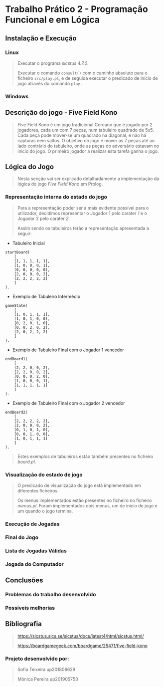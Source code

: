 # Trabalho Prático 2 - Programação Funcional e em Lógica

## Instalação e Execução
### Linux
> Executar o programa *sicstus 4.7.0*.
>
> Executar o comando `consult()` com o caminho absoluto para o ficheiro `src/play.pl`, e de seguida executar o predicado de inicio de jogo através do comando `play.`

### Windows

## Descrição do jogo - Five Field Kono
> Five Field Kono é um jogo tradicional Coreano que é jogado por 2 jogadores, cada um com 7 peças, num tabuleiro quadrado de 5x5.
> Cada peça pode mover-se um quadrado na diagonal, e não há capturas nem saltos. O objetivo do jogo é mover as 7 peças até ao lado contrário do tabuleiro, onde as peças do adversário estavam no inicio do jogo. 
> O primeiro jogador a realizar esta tarefa ganha o jogo. 

## Lógica do Jogo
> Nesta secção vai ser explicado detalhadamente a implementação da lógica do jogo *Five Field Kono* em Prolog.

### Representação interna do estado do jogo
> Para a representação poder ser a mais evidente possível para o utilizador, decidimos representar o Jogador 1 pelo carater *1* e o Jogador 2 pelo carater *2*.
> 
> Assim sendo os tabuleiros terão a representação apresentada a seguir:

* Tabuleiro Inicial
  
``` 
startBoard(
    [
    [1, 1, 1, 1, 1],
    [1, 0, 0, 0, 1],
    [0, 0, 0, 0, 0],
    [2, 0, 0, 0, 2],
    [2, 2, 2, 2, 2]
    ]
).
```

* Exemplo de Tabuleiro Intermédio

```
gameState(
    [
    [1, 0, 1, 1, 1],
    [1, 0, 1, 0, 0],
    [0, 2, 0, 1, 0],
    [0, 0, 2, 0, 2],
    [2, 0, 2, 2, 2]
    ]
).
```

* Exemplo de Tabuleiro Final com o Jogador 1 vencedor
  
```
endBoard1(
    [
    [2, 2, 0, 0, 2],
    [2, 2, 0, 0, 2],
    [0, 0, 0, 2, 0],
    [1, 0, 0, 0, 1],
    [1, 1, 1, 1, 1]
    ]
).
```

* Exemplo de Tabuleiro Final com o Jogador 2 vencedor 

```
endBoard2(
    [
    [2, 2, 2, 2, 2],
    [2, 0, 0, 0, 2],
    [0, 1, 0, 1, 0],
    [0, 0, 1, 0, 0],
    [1, 0, 1, 1, 1]
    ]
).
```
> Estes exemplos de tabuleiros estão também presentes no ficheiro *board.pl*.

### Visualização do estado de jogo
> O predicado de visualização do jogo está implementado em diferentes ficheiros.
>
> Os menus implementados estão presentes no ficheiro no ficheiro *menus.pl*.
> Foram implementados dois menus, um de inicio de jogo e um quando o jogo termina.

### Execução de Jogadas
### Final do Jogo
### Lista de Jogadas Válidas
### Jogada do Computador

## Conclusões
### Problemas do trabalho desenvolvido
### Possíveis melhorias

## Bibliografia
> https://sicstus.sics.se/sicstus/docs/latest4/html/sicstus.html/
> 
> https://boardgamegeek.com/boardgame/25471/five-field-kono

### Projeto desenvolvido por:
> Sofia Teixeira up201806629
>
> Mónica Pereira up201905753